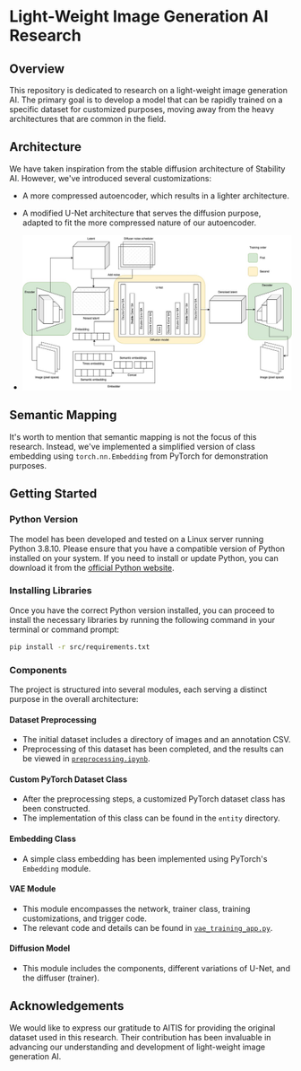 # Light-Weight Image Generation AI Research

## Overview
This repository is dedicated to research on a light-weight image generation AI. The primary goal is to develop a model that can be rapidly trained on a specific dataset for customized purposes, moving away from the heavy architectures that are common in the field.

## Architecture
We have taken inspiration from the stable diffusion architecture of Stability AI. However, we've introduced several customizations:
- A more compressed autoencoder, which results in a lighter architecture.
- A modified U-Net architecture that serves the diffusion purpose, adapted to fit the more compressed nature of our autoencoder.


- ![Project architecture](./appendices/training.jpg)


## Semantic Mapping
It's worth to mention that semantic mapping is not the focus of this research. Instead, we've implemented a simplified version of class embedding using `torch.nn.Embedding` from PyTorch for demonstration purposes.

## Getting Started

### Python Version
The model has been developed and tested on a Linux server running Python 3.8.10. Please ensure that you have a compatible version of Python installed on your system. If you need to install or update Python, you can download it from the [official Python website](https://www.python.org/downloads/).

### Installing Libraries
Once you have the correct Python version installed, you can proceed to install the necessary libraries by running the following command in your terminal or command prompt:
```sh
pip install -r src/requirements.txt
```

### Components
The project is structured into several modules, each serving a distinct purpose in the overall architecture:

#### Dataset Preprocessing
- The initial dataset includes a directory of images and an annotation CSV.
- Preprocessing of this dataset has been completed, and the results can be viewed in [`preprocessing.ipynb`](src/preprocessing.ipynb).

#### Custom PyTorch Dataset Class
- After the preprocessing steps, a customized PyTorch dataset class has been constructed.
- The implementation of this class can be found in the `entity` directory.

#### Embedding Class
- A simple class embedding has been implemented using PyTorch's `Embedding` module.

#### VAE Module
- This module encompasses the network, trainer class, training customizations, and trigger code.
- The relevant code and details can be found in [`vae_training_app.py`](src/vae_training_app.py).

#### Diffusion Model
- This module includes the components, different variations of U-Net, and the diffuser (trainer).

## Acknowledgements
We would like to express our gratitude to AITIS for providing the original dataset used in this research. Their contribution has been invaluable in advancing our understanding and development of light-weight image generation AI.

